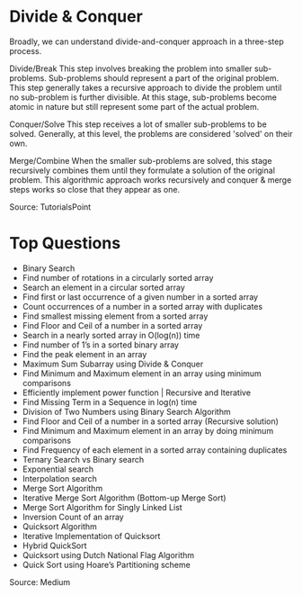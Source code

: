 # Divide & Conquer

Broadly, we can understand divide-and-conquer approach in a three-step process.

Divide/Break
This step involves breaking the problem into smaller sub-problems. Sub-problems should
represent a part of the original problem. This step generally takes a recursive approach 
to divide the problem until no sub-problem is further divisible. At this stage, sub-problems 
become atomic in nature but still represent some part of the actual problem.

Conquer/Solve
This step receives a lot of smaller sub-problems to be solved. Generally, at this level, 
the problems are considered 'solved' on their own.

Merge/Combine
When the smaller sub-problems are solved, this stage recursively combines them until they 
formulate a solution of the original problem. This algorithmic approach works recursively 
and conquer & merge steps works so close that they appear as one.

Source: TutorialsPoint 

# Top Questions 

* Binary Search
* Find number of rotations in a circularly sorted array
* Search an element in a circular sorted array
* Find first or last occurrence of a given number in a sorted array
* Count occurrences of a number in a sorted array with duplicates
* Find smallest missing element from a sorted array
* Find Floor and Ceil of a number in a sorted array
* Search in a nearly sorted array in O(log(n)) time
* Find number of 1’s in a sorted binary array
* Find the peak element in an array
* Maximum Sum Subarray using Divide & Conquer
* Find Minimum and Maximum element in an array using minimum comparisons
* Efficiently implement power function | Recursive and Iterative
* Find Missing Term in a Sequence in log(n) time
* Division of Two Numbers using Binary Search Algorithm
* Find Floor and Ceil of a number in a sorted array (Recursive solution)
* Find Minimum and Maximum element in an array by doing minimum comparisons
* Find Frequency of each element in a sorted array containing duplicates
* Ternary Search vs Binary search
* Exponential search
* Interpolation search
* Merge Sort Algorithm
* Iterative Merge Sort Algorithm (Bottom-up Merge Sort)
* Merge Sort Algorithm for Singly Linked List
* Inversion Count of an array
* Quicksort Algorithm
* Iterative Implementation of Quicksort
* Hybrid QuickSort
* Quicksort using Dutch National Flag Algorithm
* Quick Sort using Hoare’s Partitioning scheme

Source: Medium
